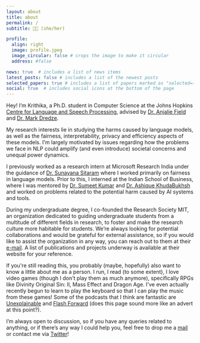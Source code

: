 ```yaml
---
layout: about
title: about
permalink: /
subtitle: 🏳️‍🌈 (she/her) 

profile:
  align: right
  image: profile.jpeg
  image_circular: false # crops the image to make it circular
  address: #false

news: true  # includes a list of news items
latest_posts: false # includes a list of the newest posts
selected_papers: true # includes a list of papers marked as "selected={true}"
social: true  # includes social icons at the bottom of the page
---
```


Hey! I’m Krithika, a Ph.D. student in Computer Science at the Johns Hopkins [Centre for Language and Speech Processing](https://www.clsp.jhu.edu/), advised by [Dr. Anjalie Field](https://anjalief.github.io/) and [Dr. Mark Dredze](https://www.cs.jhu.edu/~mdredze/).

My research interests lie in studying the harms caused by language models, as well as the fairness, interpretability, privacy and efficiency aspects of these models. I'm largely motivated by issues regarding how the problems we face in NLP could amplify (and even introduce) societal concerns and unequal power dynamics.

I previously worked as a research intern at Microsoft Research India under the guidance of [Dr. Sunayana Sitaram](https://www.microsoft.com/en-us/research/people/susitara/) where I worked primarily on fairness in language models. Prior to this, I interned at the Indian School of Business, where I was mentored by [Dr. Sumeet Kumar](http://sumeetkumar.in/) and [Dr. Ashique KhudaBukhsh](https://www.cs.cmu.edu/~akhudabu/) and worked on problems related to the potential harm caused by AI systems and tools.

During my undergraduate degree, I co-founded the Research Society MIT, an organization dedicated to guiding undergraduate students from a multitude of different fields in research, to foster and make the research culture more habitable for students. We’re always looking for potential collaborations and would be grateful for external assistance, so if you would like to assist the organization in any way, you can reach out to them at their [e-mail](mailto:research.society.mit@gmail.com). A list of publications and projects underway is available at their website for your reference. 

If you're still reading this, you probably (maybe, hopefully) also want to know a little about me as a person. I run, I read (to some extent), I love video games (though I don't play them as much anymore), specifically RPGs like Divinity Original Sin: II, Mass Effect and Dragon Age. I've even actually recently begun to learn to play the keyboard so that I can play the music from these games! Some of the podcasts that I think are fantastic are [Unexplainable](https://www.vox.com/unexplainable) and [Flash Forward](https://www.flashforwardpod.com/) (does this page sound more like an advert at this point?).  

I’m always open to discussion, so if you have any queries related to anything, or if there’s any way I could help you, feel free to drop me a [mail](mailto:kramesh.tlw@gmail.com) or contact me via [Twitter](https://twitter.com/stolenpyjak)!